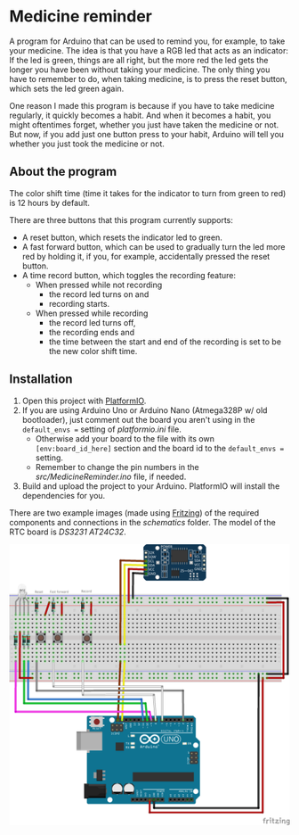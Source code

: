 Medicine reminder
=================

A program for Arduino that can be used to remind you, for example, to take your
medicine. The idea is that you have a RGB led that acts as an indicator: If the
led is green, things are all right, but the more red the led gets the longer you
have been without taking your medicine. The only thing you have to remember to
do, when taking medicine, is to press the reset button, which sets the led green
again.

One reason I made this program is because if you have to take medicine
regularly, it quickly becomes a habit. And when it becomes a habit, you might
oftentimes forget, whether you just have taken the medicine or not. But now, if
you add just one button press to your habit, Arduino will tell you whether you
just took the medicine or not.


## About the program

The color shift time (time it takes for the indicator to turn from green to red)
is 12 hours by default.

There are three buttons that this program currently supports:
* A reset button, which resets the indicator led to green.
* A fast forward button, which can be used to gradually turn the led more red by
  holding it, if you, for example, accidentally pressed the reset button.
* A time record button, which toggles the recording feature:
  * When pressed while not recording
    * the record led turns on and
    * recording starts.
  * When pressed while recording
    * the record led turns off,
    * the recording ends and
    * the time between the start and end of the recording is set to be the new
      color shift time.


## Installation

1. Open this project with [PlatformIO](https://platformio.org/platformio-ide).
1. If you are using Arduino Uno or Arduino Nano (Atmega328P w/ old bootloader),
   just comment out the board you aren't using in the `default_envs =` setting of
   _platformio.ini_ file.
    * Otherwise add your board to the file with its own `[env:board_id_here]`
      section and the board id to the `default_envs =` setting.
    * Remember to change the pin numbers in the _src/MedicineReminder.ino_ file,
      if needed.
1. Build and upload the project to your Arduino. PlatformIO will install the
   dependencies for you.

There are two example images (made using
[Fritzing](http://fritzing.org/download/)) of the required components and
connections in the _schematics_ folder. The model of the RTC board is
_DS3231 AT24C32_.

![A breadboard schematic for Uno](schematics/Medicine-reminder-Uno.png "A breadboard schematic for Uno")
